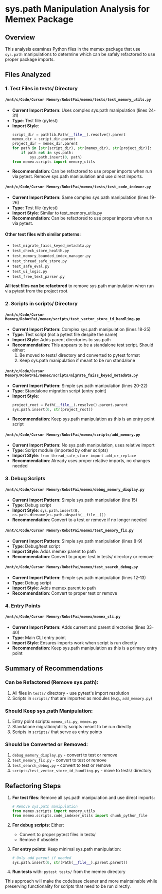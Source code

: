 # sys.path Manipulation Analysis for Memex Package

## Overview
This analysis examines Python files in the memex package that use `sys.path` manipulations to determine which can be safely refactored to use proper package imports.

## Files Analyzed

### 1. Test Files in tests/ Directory

#### `/mnt/c/Code/Cursor Memory/RobotPai/memex/tests/test_memory_utils.py`
- **Current Import Pattern**: Uses complex sys.path manipulation (lines 24-31)
- **Type**: Test file (pytest)
- **Import Style**:
  ```python
  script_dir = pathlib.Path(__file__).resolve().parent
  memex_dir = script_dir.parent
  project_dir = memex_dir.parent
  for path in [str(script_dir), str(memex_dir), str(project_dir)]:
      if path not in sys.path:
          sys.path.insert(0, path)
  from memex.scripts import memory_utils
  ```
- **Recommendation**: Can be refactored to use proper imports when run via pytest. Remove sys.path manipulation and use direct imports.

#### `/mnt/c/Code/Cursor Memory/RobotPai/memex/tests/test_code_indexer.py`
- **Current Import Pattern**: Same complex sys.path manipulation (lines 19-26)
- **Type**: Test file (pytest)
- **Import Style**: Similar to test_memory_utils.py
- **Recommendation**: Can be refactored to use proper imports when run via pytest.

#### Other test files with similar patterns:
- `test_migrate_faiss_keyed_metadata.py`
- `test_check_store_health.py`
- `test_memory_bounded_index_manager.py`
- `test_thread_safe_store.py`
- `test_safe_eval.py`
- `test_ui_logic.py`
- `test_free_text_parser.py`

**All test files can be refactored** to remove sys.path manipulation when run via pytest from the project root.

### 2. Scripts in scripts/ Directory

#### `/mnt/c/Code/Cursor Memory/RobotPai/memex/scripts/test_vector_store_id_handling.py`
- **Current Import Pattern**: Complex sys.path manipulation (lines 18-25)
- **Type**: Test script (not a pytest file despite the name)
- **Import Style**: Adds parent directories to sys.path
- **Recommendation**: This appears to be a standalone test script. Should either:
  1. Be moved to tests/ directory and converted to pytest format
  2. Keep sys.path manipulation if meant to be run standalone

#### `/mnt/c/Code/Cursor Memory/RobotPai/memex/scripts/migrate_faiss_keyed_metadata.py`
- **Current Import Pattern**: Simple sys.path manipulation (lines 20-22)
- **Type**: Standalone migration script (entry point)
- **Import Style**:
  ```python
  project_root = Path(__file__).resolve().parent.parent
  sys.path.insert(0, str(project_root))
  ```
- **Recommendation**: Keep sys.path manipulation as this is an entry point script

#### `/mnt/c/Code/Cursor Memory/RobotPai/memex/scripts/add_memory.py`
- **Current Import Pattern**: No sys.path manipulation, uses relative import
- **Type**: Script module (imported by other scripts)
- **Import Style**: `from thread_safe_store import add_or_replace`
- **Recommendation**: Already uses proper relative imports, no changes needed

### 3. Debug Scripts

#### `/mnt/c/Code/Cursor Memory/RobotPai/memex/debug_memory_display.py`
- **Current Import Pattern**: Simple sys.path manipulation (line 15)
- **Type**: Debug script
- **Import Style**: `sys.path.insert(0, os.path.dirname(os.path.abspath(__file__)))`
- **Recommendation**: Convert to a test or remove if no longer needed

#### `/mnt/c/Code/Cursor Memory/RobotPai/memex/test_memory_fix.py`
- **Current Import Pattern**: Simple sys.path manipulation (lines 8-9)
- **Type**: Debug/test script
- **Import Style**: Adds memex parent to path
- **Recommendation**: Convert to proper test in tests/ directory or remove

#### `/mnt/c/Code/Cursor Memory/RobotPai/memex/test_search_debug.py`
- **Current Import Pattern**: Simple sys.path manipulation (lines 12-13)
- **Type**: Debug script
- **Import Style**: Adds memex parent to path
- **Recommendation**: Convert to proper test or remove

### 4. Entry Points

#### `/mnt/c/Code/Cursor Memory/RobotPai/memex/memex_cli.py`
- **Current Import Pattern**: Adds current and parent directories (lines 33-40)
- **Type**: Main CLI entry point
- **Import Style**: Ensures imports work when script is run directly
- **Recommendation**: Keep sys.path manipulation as this is a primary entry point

## Summary of Recommendations

### Can be Refactored (Remove sys.path):
1. All files in `tests/` directory - use pytest's import resolution
2. Scripts in `scripts/` that are imported as modules (e.g., `add_memory.py`)

### Should Keep sys.path Manipulation:
1. Entry point scripts: `memex_cli.py`, `memex.py`
2. Standalone migration/utility scripts meant to be run directly
3. Scripts in `scripts/` that serve as entry points

### Should be Converted or Removed:
1. `debug_memory_display.py` - convert to test or remove
2. `test_memory_fix.py` - convert to test or remove
3. `test_search_debug.py` - convert to test or remove
4. `scripts/test_vector_store_id_handling.py` - move to tests/ directory

## Refactoring Steps

1. **For test files**: Remove all sys.path manipulation and use direct imports:
   ```python
   # Remove sys.path manipulation
   from memex.scripts import memory_utils
   from memex.scripts.code_indexer_utils import chunk_python_file
   ```

2. **For debug scripts**: Either:
   - Convert to proper pytest files in tests/
   - Remove if obsolete
   
3. **For entry points**: Keep minimal sys.path manipulation:
   ```python
   # Only add parent if needed
   sys.path.insert(0, str(Path(__file__).parent.parent))
   ```

4. **Run tests** with: `pytest tests/` from the memex directory

This approach will make the codebase cleaner and more maintainable while preserving functionality for scripts that need to be run directly.